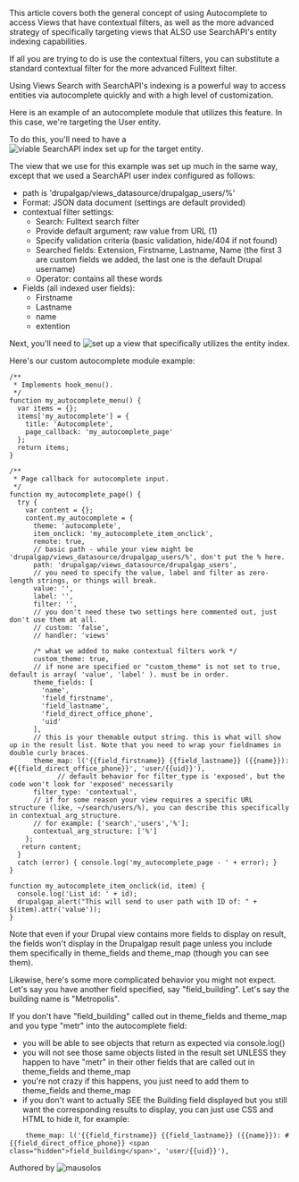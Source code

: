 This article covers both the general concept of using Autocomplete to access Views that have contextual filters, as well as the more advanced strategy of specifically targeting views that ALSO use SearchAPI's entity indexing capabilities.

If all you are trying to do is use the contextual filters, you can substitute a standard contextual filter for the more advanced Fulltext filter.

Using Views Search with SearchAPI's indexing is a powerful way to access entities via autocomplete quickly and with a high level of customization.

Here is an example of an autocomplete module that utilizes this feature. In this case, we're targeting the User entity.

To do this, you'll need to have a ![viable SearchAPI index set up for the target entity](https://www.drupal.org/node/1251376).

The view that we use for this example was set up much in the same way, except that we used a SearchAPI user index configured as follows:

 - path is 'drupalgap/views_datasource/drupalgap_users/%'
 - Format: JSON data document (settings are default provided)
 - contextual filter settings:
   - Search: Fulltext search filter
   - Provide default argument; raw value from URL (1)
   - Specify validation criteria (basic validation, hide/404 if not found)
   - Searched fields: Extension, Firstname, Lastname, Name (the first 3 are custom fields we added, the last one is the default Drupal username)
   - Operator: contains all these words
 - Fields (all indexed user fields):
   - Firstname
   - Lastname
   - name
   - extention

Next, you'll need to ![set up a view that specifically utilizes the entity index](https://www.drupal.org/node/1597930).

Here's our custom autocomplete module example:

```
/**
 * Implements hook_menu().
 */
function my_autocomplete_menu() {
  var items = {};
  items['my_autocomplete'] = {
    title: 'Autocomplete',
    page_callback: 'my_autocomplete_page'
  };
  return items;
}

/**
 * Page callback for autocomplete input.
 */
function my_autocomplete_page() {
  try {
    var content = {};
    content.my_autocomplete = {
      theme: 'autocomplete',
      item_onclick: 'my_autocomplete_item_onclick',
      remote: true,
      // basic path - while your view might be 'drupalgap/views_datasource/drupalgap_users/%', don't put the % here.
      path: 'drupalgap/views_datasource/drupalgap_users',
      // you need to specify the value, label and filter as zero-length strings, or things will break.
      value: '',
      label: '',
      filter: '',
      // you don't need these two settings here commented out, just don't use them at all.
      // custom: 'false',
      // handler: 'views'
      
      /* what we added to make contextual filters work */
      custom_theme: true,
      // if none are specified or "custom_theme" is not set to true, default is array( 'value', 'label' ). must be in order.
      theme_fields: [
        'name',
        'field_firstname',
        'field_lastname',
        'field_direct_office_phone',
        'uid'
      ],
      // this is your themable output string. this is what will show up in the result list. Note that you need to wrap your fieldnames in double curly braces.
      theme_map: l('{{field_firstname}} {{field_lastname}} ({{name}}): #{{field_direct_office_phone}}', 'user/{{uid}}'),
			// default behavior for filter_type is 'exposed', but the code won't look for 'exposed' necessarily
      filter_type: 'contextual',
      // if for some reason your view requires a specific URL structure (like, ~/search/users/%), you can describe this specifically in contextual_arg_structure.
      // for example: ['search','users','%'];
      contextual_arg_structure: ['%']
    };
   return content;
  }
  catch (error) { console.log('my_autocomplete_page - ' + error); }
}

function my_autocomplete_item_onclick(id, item) {
  console.log('List id: ' + id);
  drupalgap_alert("This will send to user path with ID of: " + $(item).attr('value'));
}
```

Note that even if your Drupal view contains more fields to display on result, the fields won't display in the Drupalgap result page unless you include them specifically in theme_fields and theme_map (though you can see them).

Likewise, here's some more complicated behavior you might not expect. Let's say you have another field specified, say "field_building". Let's say the building name is "Metropolis".

If you don't have "field_building" called out in theme_fields and theme_map and you type "metr" into the autocomplete field:

 - you will be able to see objects that return as expected via console.log()
 - you will not see those same objects listed in the result set UNLESS they happen to have "metr" in their other fields that are called out in theme_fields and theme_map
 - you're not crazy if this happens, you just need to add them to theme_fields and theme_map
 - if you don't want to actually SEE the Building field displayed but you still want the corresponding results to display, you can just use CSS and HTML to hide it, for example:
 
```
	theme_map: l('{{field_firstname}} {{field_lastname}} ({{name}}): #{{field_direct_office_phone}} <span class="hidden">field_building</span>', 'user/{{uid}}'),
``` 

Authored by ![mausolos](https://www.drupal.org/u/mausolos)
